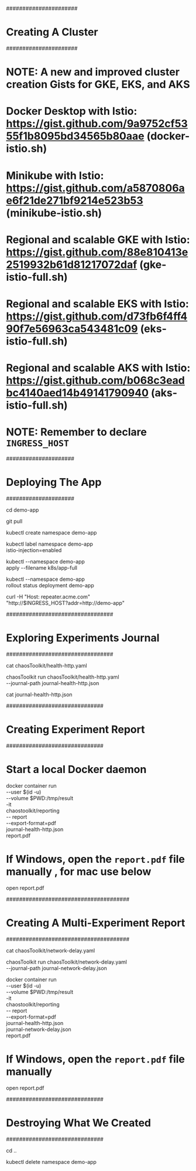 ######################
# Creating A Cluster #
######################

# NOTE: A new and improved cluster creation Gists for GKE, EKS, and AKS

# Docker Desktop with Istio: https://gist.github.com/9a9752cf5355f1b8095bd34565b80aae (docker-istio.sh)
# Minikube with Istio: https://gist.github.com/a5870806ae6f21de271bf9214e523b53 (minikube-istio.sh)
# Regional and scalable GKE with Istio: https://gist.github.com/88e810413e2519932b61d81217072daf (gke-istio-full.sh)
# Regional and scalable EKS with Istio: https://gist.github.com/d73fb6f4ff490f7e56963ca543481c09 (eks-istio-full.sh)
# Regional and scalable AKS with Istio: https://gist.github.com/b068c3eadbc4140aed14b49141790940 (aks-istio-full.sh)

# NOTE: Remember to declare `INGRESS_HOST`

#####################
# Deploying The App #
#####################

cd demo-app

git pull

kubectl create namespace demo-app

kubectl label namespace demo-app \
    istio-injection=enabled

kubectl --namespace demo-app \
    apply --filename k8s/app-full

kubectl --namespace demo-app \
    rollout status deployment demo-app

curl -H "Host: repeater.acme.com" \
    "http://$INGRESS_HOST?addr=http://demo-app"

#################################
# Exploring Experiments Journal #
#################################

cat chaosToolkit/health-http.yaml

chaosToolkit run chaosToolkit/health-http.yaml \
    --journal-path journal-health-http.json

cat journal-health-http.json

##############################
# Creating Experiment Report #
##############################

# Start a local Docker daemon

docker container run \
    --user $(id -u) \
    --volume $PWD:/tmp/result \
    -it \
    chaostoolkit/reporting \
     -- report \
     --export-format=pdf \
    journal-health-http.json \
    report.pdf

# If Windows, open the `report.pdf` file manually , for mac use below
open report.pdf

######################################
# Creating A Multi-Experiment Report #
######################################

cat chaosToolkit/network-delay.yaml

chaosToolkit run chaosToolkit/network-delay.yaml \
    --journal-path journal-network-delay.json

docker container run \
    --user $(id -u) \
    --volume $PWD:/tmp/result \
    -it \
    chaostoolkit/reporting \
     -- report \
     --export-format=pdf \
    journal-health-http.json \
    journal-network-delay.json \
    report.pdf

# If Windows, open the `report.pdf` file manually
open report.pdf

##############################
# Destroying What We Created #
##############################

cd ..

kubectl delete namespace demo-app
